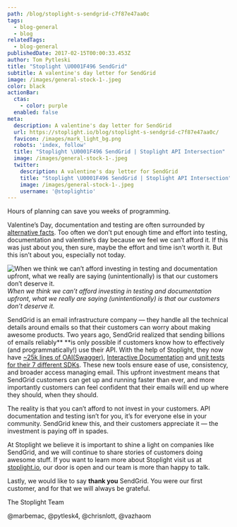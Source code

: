 ```yaml
---
path: /blog/stoplight-s-sendgrid-c7f87e47aa0c
tags:
  - blog-general
  - blog
relatedTags:
  - blog-general
publishedDate: 2017-02-15T00:00:33.453Z
author: Tom Pytleski
title: "Stoplight \U0001F496 SendGrid"
subtitle: A valentine's day letter for SendGrid
image: /images/general-stock-1-.jpeg
color: black
actionBar:
  ctas:
    - color: purple
  enabled: false
meta:
  description: A valentine's day letter for SendGrid
  url: https://stoplight.io/blog/stoplight-s-sendgrid-c7f87e47aa0c/
  favicon: /images/mark_light_bg.png
  robots: 'index, follow'
  title: "Stoplight \U0001F496 SendGrid | Stoplight API Intersection"
  image: /images/general-stock-1-.jpeg
  twitter:
    description: A valentine's day letter for SendGrid
    title: "Stoplight \U0001F496 SendGrid | Stoplight API Intersection"
    image: /images/general-stock-1-.jpeg
    username: '@stoplightio'
---
```


Hours of planning can save you weeks of programming.

Valentine’s Day, documentation and testing are often surrounded by [alternative facts](https://media.giphy.com/media/26xBJp0c17g1LOzny/source.gif). Too often we don’t put enough time and effort into testing, documentation and valentine’s day because we feel we can’t afford it. If this was just about you, then sure, maybe the effort and time isn’t worth it. But this isn’t about you, especially not today.

![When we think we can’t afford investing in testing and documentation upfront, what we really are saying (unintentionally) is that our customers don’t deserve it.](https://cdn-images-1.medium.com/max/800/1*IaX3R-g_PDuFCPLgyNhXPA.png)_When we think we can’t afford investing in testing and documentation upfront, what we really are saying (unintentionally) is that our customers don’t deserve it._

SendGrid is an email infrastructure company — they handle all the technical details around emails so that their customers can worry about making awesome products. Two years ago, SendGrid realized that sending billions of emails reliably\*\* \*\*is only possible if customers know how to effectively (and programmatically!) use their API. With the help of Stoplight, they now have [~25k lines of OAI(Swagger)](https://sendgrid.com/blog/using-a-prototype-as-an-api-product-specification/), [Interactive Documentation](https://sendgrid.com/blog/sendgrid-loves-developers/) and [unit tests for their 7 different SDKs](https://sendgrid.com/blog/stoplight-io-to-test-api-endpoints/). These new tools ensure ease of use, consistency, and broader access managing email. This upfront investment means that SendGrid customers can get up and running faster than ever, and more importantly customers can feel confident that their emails will end up where they should, when they should.

The reality is that you can’t afford to not invest in your customers. API documentation and testing isn’t for you, it’s for everyone else in your community. SendGrid knew this, and their customers appreciate it — the investment is paying off in spades.

At Stoplight we believe it is important to shine a light on companies like SendGrid, and we will continue to share stories of customers doing awesome stuff. If you want to learn more about Stoplight visit us at [stoplight.io](/), our door is open and our team is more than happy to talk.

Lastly, we would like to say **thank you** SendGrid. You were our first customer, and for that we will always be grateful.

The Stoplight Team

@marbemac, @pytlesk4, @chrisnlott, @vazhaom
